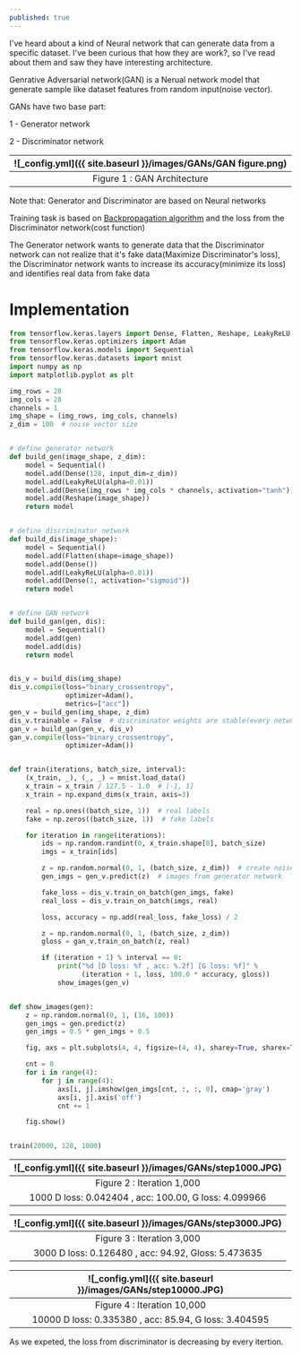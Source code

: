 ```yaml
---
published: true
---
```

I've heard about a kind of Neural network that can generate data from a specific dataset. I've been curious that how they are work?, so I've read about them and saw they have interesting architecture.

Genrative Adversarial network(GAN) is a Nerual network model that generate sample like dataset features from random input(noise vector).

GANs have two base part:

1 - Generator network

2 - Discriminator network

|![_config.yml]({{ site.baseurl }}/images/GANs/GAN figure.png)|
|:--:| 
| Figure 1 : GAN Architecture |


Note that: Generator and Discriminator are based on Neural networks

Training task is based on [Backpropagation algorithm](https://en.wikipedia.org/wiki/Backpropagation) and the loss from the Discriminator network(cost function)

The Generator network wants to generate data that the Discriminator network can not realize that it's fake data(Maximize Discriminator's loss), the Discriminator network wants to increase its accuracy(minimize its loss) and identifies  real data from fake data

# Implementation

```python
from tensorflow.keras.layers import Dense, Flatten, Reshape, LeakyReLU
from tensorflow.keras.optimizers import Adam
from tensorflow.keras.models import Sequential
from tensorflow.keras.datasets import mnist
import numpy as np
import matplotlib.pyplot as plt

img_rows = 28
img_cols = 28
channels = 1
img_shape = (img_rows, img_cols, channels)
z_dim = 100  # noise vector size


# define generator network
def build_gen(image_shape, z_dim):
    model = Sequential()
    model.add(Dense(128, input_dim=z_dim))
    model.add(LeakyReLU(alpha=0.01))
    model.add(Dense(img_rows * img_cols * channels, activation="tanh"))
    model.add(Reshape(image_shape))
    return model


# define discriminator network
def build_dis(image_shape):
    model = Sequential()
    model.add(Flatten(shape=image_shape))
    model.add(Dense())
    model.add(LeakyReLU(alpha=0.01))
    model.add(Dense(1, activation="sigmoid"))
    return model


# define GAN network
def build_gan(gen, dis):
    model = Sequential()
    model.add(gen)
    model.add(dis)
    return model


dis_v = build_dis(img_shape)
dis_v.compile(loss="binary_crossentropy",
              optimizer=Adam(),
              metrics=["acc"])
gen_v = build_gen(img_shape, z_dim)
dis_v.trainable = False  # discriminator weights are stable(every network in GAN has its loss function)
gan_v = build_gan(gen_v, dis_v)
gan_v.compile(loss="binary_crossentropy",
              optimizer=Adam())


def train(iterations, batch_size, interval):
    (x_train, _), (_, _) = mnist.load_data()
    x_train = x_train / 127.5 - 1.0  # [-1, 1]
    x_train = np.expand_dims(x_train, axis=3)

    real = np.ones((batch_size, 1))  # real labels
    fake = np.zeros((batch_size, 1))  # fake labels

    for iteration in range(iterations):
        ids = np.random.randint(0, x_train.shape[0], batch_size)
        imgs = x_train[ids]

        z = np.random.normal(0, 1, (batch_size, z_dim))  # create noise vector (128, 100)
        gen_imgs = gen_v.predict(z)  # images from generator network

        fake_loss = dis_v.train_on_batch(gen_imgs, fake)
        real_loss = dis_v.train_on_batch(imgs, real)

        loss, accuracy = np.add(real_loss, fake_loss) / 2

        z = np.random.normal(0, 1, (batch_size, z_dim))
        gloss = gan_v.train_on_batch(z, real)

        if (iteration + 1) % interval == 0:
            print("%d [D loss: %f , acc: %.2f] [G loss: %f]" %
                  (iteration + 1, loss, 100.0 * accuracy, gloss))
            show_images(gen_v)


def show_images(gen):
    z = np.random.normal(0, 1, (16, 100))
    gen_imgs = gen.predict(z)
    gen_imgs = 0.5 * gen_imgs + 0.5

    fig, axs = plt.subplots(4, 4, figsize=(4, 4), sharey=True, sharex=True)

    cnt = 0
    for i in range(4):
        for j in range(4):
            axs[i, j].imshow(gen_imgs[cnt, :, :, 0], cmap='gray')
            axs[i, j].axis('off')
            cnt += 1

    fig.show()


train(20000, 128, 1000)

```

|![_config.yml]({{ site.baseurl }}/images/GANs/step1000.JPG)|
|:--:| 
| Figure 2 : Iteration 1,000 |
| 1000 D loss: 0.042404 , acc: 100.00, G loss: 4.099966 |





|![_config.yml]({{ site.baseurl }}/images/GANs/step3000.JPG)|
|:--:| 
| Figure 3 : Iteration 3,000 |
| 3000 D loss: 0.126480 , acc: 94.92, Gloss: 5.473635 |





|![_config.yml]({{ site.baseurl }}/images/GANs/step10000.JPG)|
|:--:| 
| Figure 4 : Iteration 10,000 |
| 10000 D loss: 0.335380 , acc: 85.94, G loss: 3.404595 |

As we expeted, the loss from discriminator is decreasing by every itertion.







